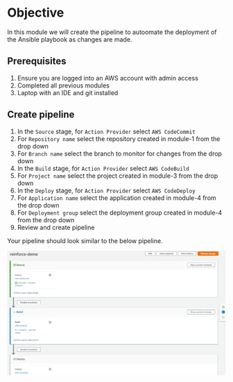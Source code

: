 # Objective
In this module we will create the pipeline to autoomate the deployment of the Ansible playbook as changes are made.

## Prerequisites

1. Ensure you are logged into an AWS account with admin access
2. Completed all previous modules
3. Laptop with an IDE and git installed

## Create pipeline

1. In the ```Source``` stage, for ```Action Provider``` select ```AWS CodeCommit```
2. For ```Repository name``` select the repository created in module-1 from the drop down
3. For ```Branch name``` select the branch to monitor for changes from the drop down
4. In the ```Build``` stage, for ```Action Provider``` select ```AWS CodeBuild```
5. For ```Project name``` select the project created in module-3 from the drop down
6. In the ```Deploy``` stage, for ```Action Provider``` select ```AWS CodeDeploy```
7. For ```Application name``` select the application created in module-4 from the drop down
8. For ```Deployment group``` select the deployment group created in module-4 from the drop down
9. Review and create pipeline

Your pipeline should look similar to the below pipeline.

![Pipeline](./images/pipeline.PNG)